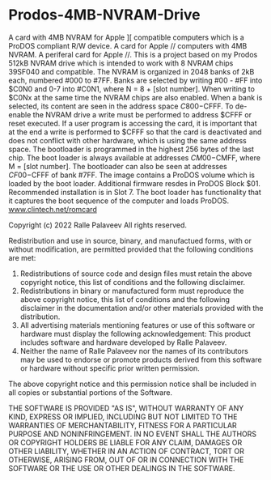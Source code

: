 # Prodos-4MB-NVRAM-Drive
A card with 4MB NVRAM for Apple ][ compatible computers which is a ProDOS compliant R/W device. A card for Apple // computers with 4MB NVRAM. A periferal card for Apple //. This is a project based on my Prodos 512kB NVRAM drive which is intended to work with 8 NVRAM chips 39SF040 and compatible. The NVRAM is organized in 2048 banks of 2kB each, numbered #000 to #7FF. Banks are selected by writing #00 - #FF into $C0N0 and 0-7 into #C0N1, where N = 8 + [slot number]. When writing to $C0Nx at the same time the NVRAM chips are also enabled. When a bank is selected, its content are seen in the address space $C800-$CFFF. To de-enable the NVRAM drive a write must be performed to address $CFFF or reset executed. If a user program is accessing the card, it is important that at the end a write is performed to $CFFF so that the card is deactivated and does not conflict with other hardware, which is using the same address space. The bootloader is programmed in the highest 256 bytes of the last chip. The boot loader is always available at addresses $CM00-$CMFF, where M = [slot number]. The bootloader can also be seen at addresses $CF00-$CFFF of bank #7FF. The image contains a ProDOS volume which is loaded by the boot loader. Additional firmware resdes in ProDOS Block $01. Recommended installation is in Slot 7. The boot loader has functionality that it captures the boot sequence of the computer and loads ProDOS. www.clintech.net/romcard

Copyright (c) 2022 Ralle Palaveev All rights reserved.

Redistribution and use in source, binary, and manufactued forms, with or without modification, are permitted provided that the following conditions are met:
1. Redistributions of source code and design files must retain the above copyright notice, this list of conditions and the following disclaimer.
2. Redistributions in binary or manufactured form must reproduce the above copyright notice, this list of conditions and the following disclaimer in the documentation and/or other materials provided with the distribution.
3. All advertising materials mentioning features or use of this software or hardware must display the following acknowledgement: This product includes software and hardware developed by Ralle Palaveev.
4. Neither the name of Ralle Palaveev nor the names of its contributors may be used to endorse or promote products derived from this software or hardware without specific prior written permission.

The above copyright notice and this permission notice shall be included in all copies or substantial portions of the Software.

THE SOFTWARE IS PROVIDED "AS IS", WITHOUT WARRANTY OF ANY KIND, EXPRESS OR IMPLIED, INCLUDING BUT NOT LIMITED TO THE WARRANTIES OF MERCHANTABILITY, FITNESS FOR A PARTICULAR PURPOSE AND NONINFRINGEMENT. IN NO EVENT SHALL THE AUTHORS OR COPYRIGHT HOLDERS BE LIABLE FOR ANY CLAIM, DAMAGES OR OTHER LIABILITY, WHETHER IN AN ACTION OF CONTRACT, TORT OR OTHERWISE, ARISING FROM, OUT OF OR IN CONNECTION WITH THE SOFTWARE OR THE USE OR OTHER DEALINGS IN THE SOFTWARE.
